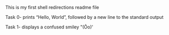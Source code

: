 This is my first shell redirections readme file

Task 0- prints “Hello, World”, followed by a new line to the standard output

Task 1- displays a confused smiley "(Ôo)'
